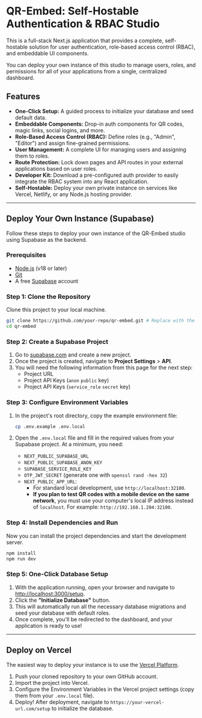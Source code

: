 # QR-Embed: Self-Hostable Authentication & RBAC Studio

This is a full-stack Next.js application that provides a complete, self-hostable solution for user authentication, role-based access control (RBAC), and embeddable UI components.

You can deploy your own instance of this studio to manage users, roles, and permissions for all of your applications from a single, centralized dashboard.

## Features

*   **One-Click Setup:** A guided process to initialize your database and seed default data.
*   **Embeddable Components:** Drop-in auth components for QR codes, magic links, social logins, and more.
*   **Role-Based Access Control (RBAC):** Define roles (e.g., "Admin", "Editor") and assign fine-grained permissions.
*   **User Management:** A complete UI for managing users and assigning them to roles.
*   **Route Protection:** Lock down pages and API routes in your external applications based on user roles.
*   **Developer Kit:** Download a pre-configured auth provider to easily integrate the RBAC system into any React application.
*   **Self-Hostable:** Deploy your own private instance on services like Vercel, Netlify, or any Node.js hosting provider.

---

## Deploy Your Own Instance (Supabase)

Follow these steps to deploy your own instance of the QR-Embed studio using Supabase as the backend.

### Prerequisites

*   [Node.js](https://nodejs.org/) (v18 or later)
*   [Git](https://git-scm.com/)
*   A free [Supabase](https://supabase.com/) account

### Step 1: Clone the Repository

Clone this project to your local machine.

```bash
git clone https://github.com/your-repo/qr-embed.git # Replace with the actual repo URL
cd qr-embed
```

### Step 2: Create a Supabase Project

1.  Go to [supabase.com](https://supabase.com/) and create a new project.
2.  Once the project is created, navigate to **Project Settings** > **API**.
3.  You will need the following information from this page for the next step:
    *   Project URL
    *   Project API Keys (`anon` `public` key)
    *   Project API Keys (`service_role` `secret` key)

### Step 3: Configure Environment Variables

1.  In the project's root directory, copy the example environment file:

    ```bash
    cp .env.example .env.local
    ```

2.  Open the `.env.local` file and fill in the required values from your Supabase project. At a minimum, you need:
    *   `NEXT_PUBLIC_SUPABASE_URL`
    *   `NEXT_PUBLIC_SUPABASE_ANON_KEY`
    *   `SUPABASE_SERVICE_ROLE_KEY`
    *   `OTP_JWT_SECRET` (generate one with `openssl rand -hex 32`)
    *   `NEXT_PUBLIC_APP_URL`:
        *   For standard local development, use `http://localhost:32100`.
        *   **If you plan to test QR codes with a mobile device on the same network**, you must use your computer's local IP address instead of `localhost`. For example: `http://192.168.1.204:32100`.

### Step 4: Install Dependencies and Run

Now you can install the project dependencies and start the development server.

```bash
npm install
npm run dev
```

### Step 5: One-Click Database Setup

1.  With the application running, open your browser and navigate to [http://localhost:3000/setup](http://localhost:3000/setup).
2.  Click the **"Initialize Database"** button.
3.  This will automatically run all the necessary database migrations and seed your database with default roles.
4.  Once complete, you'll be redirected to the dashboard, and your application is ready to use!

---

## Deploy on Vercel

The easiest way to deploy your instance is to use the [Vercel Platform](https://vercel.com/new?utm_medium=default-template&filter=next.js&utm_source=create-next-app&utm_campaign=create-next-app-readme).

1.  Push your cloned repository to your own GitHub account.
2.  Import the project into Vercel.
3.  Configure the Environment Variables in the Vercel project settings (copy them from your `.env.local` file).
4.  Deploy! After deployment, navigate to `https://your-vercel-url.com/setup` to initialize the database.